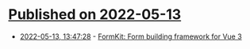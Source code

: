 # [Published on 2022-05-13](index.md)

* [2022-05-13, 13:47:28](https://news.ycombinator.com/item?id=31367543) - [FormKit: Form building framework for Vue 3](https://formkit.com)
